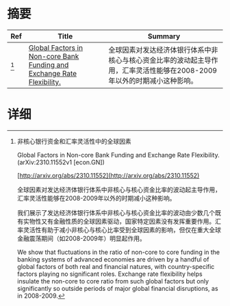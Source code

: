 # 摘要

| Ref | Title | Summary |
| --- | --- | --- |
| [^1] | [Global Factors in Non-core Bank Funding and Exchange Rate Flexibility.](http://arxiv.org/abs/2310.11552) | 全球因素对发达经济体银行体系中非核心与核心资金比率的波动起主导作用，汇率灵活性能够在2008-2009年以外的时期减小这种影响。 |

# 详细

[^1]: 非核心银行资金和汇率灵活性中的全球因素

    Global Factors in Non-core Bank Funding and Exchange Rate Flexibility. (arXiv:2310.11552v1 [econ.GN])

    [http://arxiv.org/abs/2310.11552](http://arxiv.org/abs/2310.11552)

    全球因素对发达经济体银行体系中非核心与核心资金比率的波动起主导作用，汇率灵活性能够在2008-2009年以外的时期减小这种影响。

    

    我们展示了发达经济体银行体系中非核心与核心资金比率的波动由少数几个既有实物性又有金融性质的全球因素驱动，国家特定因素没有发挥重要作用。汇率灵活性有助于减小非核心与核心比率受到全球因素的影响，但仅在重大全球金融震荡期间（如2008-2009年）明显起作用。

    We show that fluctuations in the ratio of non-core to core funding in the banking systems of advanced economies are driven by a handful of global factors of both real and financial natures, with country-specific factors playing no significant roles. Exchange rate flexibility helps insulate the non-core to core ratio from such global factors but only significantly so outside periods of major global financial disruptions, as in 2008-2009.
    

